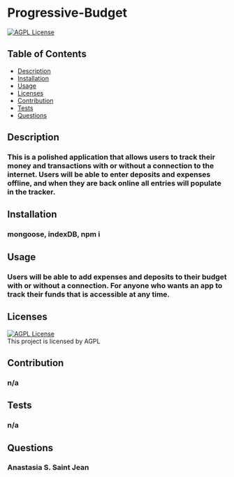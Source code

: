 # Progressive-Budget

[![AGPL License](https://img.shields.io/badge/license-AGPL-blue.svg)](http://www.gnu.org/licenses/agpl-3.0)  

## Table of Contents
- [Description](#description)
- [Installation](#install)
- [Usage](#Usage)
- [Licenses](#licenses)
- [Contribution](#contribution)
- [Tests](#tests)
- [Questions](#questions)

## Description
### This is a polished application that allows users to track their money and transactions with or without a connection to the internet. Users will be able to enter deposits and expenses offline, and when they are back online all entries will populate in the tracker.

## Installation
### mongoose, indexDB, npm i

## Usage
### Users will be able to add expenses and deposits to their budget with or without a connection. For anyone who wants an app to track their funds that is accessible at any time.

## Licenses
[![AGPL License](https://img.shields.io/badge/license-AGPL-blue.svg)](http://www.gnu.org/licenses/agpl-3.0)  
This project is licensed by AGPL

## Contribution
### n/a

## Tests
### n/a

## Questions
### Anastasia S. Saint Jean